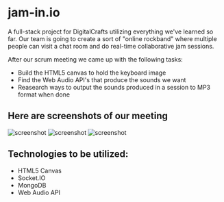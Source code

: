 # jam-in.io
A full-stack project for DigitalCrafts utilizing everything we've learned so far. Our team is going to create a sort of "online rockband" where multiple people can visit a chat room and do real-time collaborative jam sessions.

After our scrum meeting we came up with the following tasks:
* Build the HTML5 canvas to hold the keyboard image
* Find the Web Audio API's that produce the sounds we want
* Reasearch ways to output the sounds produced in a session to MP3 format when done


## Here are screenshots of our meeting
![screenshot](images/team.jpg)
![screenshot](images/mockup.jpg)
![screenshot](images/scrum1.jpg)

## Technologies to be utilized:
* HTML5 Canvas
* Socket.IO
* MongoDB
* Web Audio API
